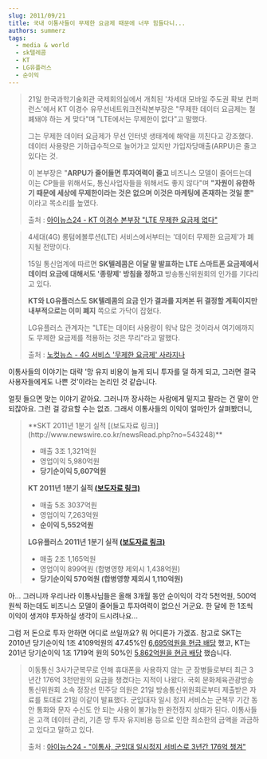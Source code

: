 ```yaml
---
slug: 2011/09/21
title: 국내 이통사들이 무제한 요금제 때문에 너무 힘들다니...
authors: summerz
tags:
  - media & world
  - sk텔레콤
  - KT
  - LG유플러스
  - 순이익
---
```


<blockquote>
21일 한국과학기술회관 국제회의실에서 개최된 '차세대 모바일 주도권 확보 컨퍼런스'에서 KT 이경수 유무선네트워크전략본부장은 "무제한 데이터 요금제는 철폐돼야 하는 게 맞다"며 "LTE에서는 무제한이 없다"고 말했다.

그는 무제한 데이터 요금제가 무선 인터넷 생태계에 해악을 끼친다고 강조했다. 데이터 사용량은 기하급수적으로 늘어가고 있지만 가입자당매출(ARPU)은 줄고 있다는 것.

이 본부장은 "**ARPU가 줄어들면 투자여력이 줄고** 비즈니스 모델이 줄어드는데 이는 CP들을 위해서도, 통신사업자들을 위해서도 좋지 않다"며 **"자원이 유한하기 때문에 세상에 무제한이라는 것은 없으며 이것은 마케팅에 존재하는 것일 뿐"** 이라고 목소리를 높였다.

출처 : [아이뉴스24 - KT 이경수 본부장 "LTE 무제한 요금제 없다"](http://news.inews24.com/php/news_view.php?g_menu=020300&g_serial=604579)
</blockquote>

<!-- truncate -->

<blockquote>
4세대(4G) 롱텀에볼루션(LTE) 서비스에서부터는 '데이터 무제한 요금제'가 폐지될 전망이다.

15일 통신업계에 따르면 **SK텔레콤은 이달 말 발표하는 LTE 스마트폰 요금제에서 데이터 요금에 대해서도 '종량제' 방침을 정하고** 방송통신위원회의 인가를 기다리고 있다.

**KT와 LG유플러스도 SK텔레콤의 요금 인가 결과를 지켜본 뒤 결정할 계획이지만 내부적으로는 이미 폐지** 쪽으로 가닥이 잡혔다.

LG유플러스 관계자는 "LTE는 데이터 사용량이 워낙 많은 것이라서 여기에까지도 무제한 요금제를 적용하는 것은 무리"라고 말했다.

출처 : [노컷뉴스 - 4G 서비스 '무제한 요금제' 사라지나](http://www.nocutnews.co.kr/show.asp?idx=1917091)
</blockquote>

이통사들의 이야기는 대략 '망 유지 비용이 늘게 되니 투자를 덜 하게 되고, 그러면 결국 사용자들에게도 나쁜 것'이라는 논리인 것 같습니다.

얼핏 들으면 맞는 이야기 같아요. 그러니까 장사하는 사람에게 밑지고 팔라는 건 말이 안되잖아요. 그런 걸 강요할 수는 없죠. 그래서 이통사들의 이익이 얼마인가 살펴봤더니,

<blockquote>
**SKT 2011년 1분기 실적 [(보도자료 링크)](http://www.newswire.co.kr/newsRead.php?no=543248)**

- 매출 3조 1,321억원
- 영업이익 5,980억원
- **당기순이익 5,607억원**

**KT 2011년 1분기 실적 [(보도자료 링크)](http://www.newswire.co.kr/newsRead.php?no=543448)**

- 매출 5조 3037억원
- 영업이익 7,263억원
- **순이익 5,552억원**

**LG유플러스 2011년 1분기 실적 [(보도자료 링크)](http://www.newswire.co.kr/newsRead.php?no=542811)**

- 매출 2조 1,165억원
- 영업이익 899억원 (합병영향 제외시 1,438억원)
- **당기순이익 570억원 (합병영향 제외시 1,110억원)**
</blockquote>

아... 그러니까 우리나라 이통사님들은 올해 3개월 동안 순이익이 각각 5천억원, 500억원씩 하는데도 비즈니스 모델이 줄어들고 투자여력이 없으신 거군요. 한 달에 한 1조씩 이익이 생겨야 투자하실 생각이 드시려나요...

그럼 저 돈으로 투자 안하면 어디로 쓰일까요? 뭐 어디론가 가겠죠. 참고로 SKT는 2010년 당기순이익 1조 4109억원의 47.45%인 [6,695억원을 현금 배당](http://www.joseilbo.com/news/htmls/2011/07/20110729120860.html) 했고, KT는 201년 당기순이익 1조 1719억 원의 50%인 [5,862억원을 현금 배당](http://www.pressian.com/article/article.asp?article_num=60110915170046) 했습니다.

<blockquote>
이동통신 3사가군복무로 인해 휴대폰을 사용하지 않는 군 장병들로부터 최근 3년간 176억 3천만원의 요금을 챙겼다는 지적이 나왔다. 국회 문화체육관광방송통신위원회 소속 정장선 민주당 의원은 21일 방송통신위원회로부터 제출받은 자료를 토대로 21일 이같이 발표했다. 군입대자 일시 정지 서비스는 군복무 기간 동안 통화와 문자 수신도 안 되는 사용이 불가능한 완전정지 상태가 된다. 이통사들은 고객 데이터 관리, 기존 망 투자 유지비용 등으로 인한 최소한의 금액을 과금하고 있다고 말하고 있다.

출처 : [아이뉴스24 - "이통사, 군입대 일시정지 서비스로 3년간 176억 챙겨"](http://news.inews24.com/php/news_view.php?g_menu=020300&g_serial=604588)
</blockquote>